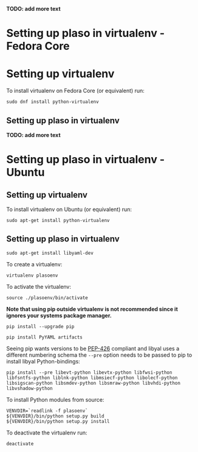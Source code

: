 **TODO: add more text**

# Setting up plaso in virtualenv - Fedora Core
# Setting up virtualenv
To install virtualenv on Fedora Core (or equivalent) run:
```
sudo dnf install python-virtualenv
```

## Setting up plaso in virtualenv
**TODO: add more text**

# Setting up plaso in virtualenv - Ubuntu
## Setting up virtualenv
To install virtualenv on Ubuntu (or equivalent) run:
```
sudo apt-get install python-virtualenv
```

## Setting up plaso in virtualenv
```
sudo apt-get install libyaml-dev
```

To create a virtualenv:
```
virtualenv plasoenv
```

To activate the virtualenv:
```
source ./plasoenv/bin/activate
```

**Note that using pip outside virtualenv is not recommended since it ignores your systems package manager.**

```
pip install --upgrade pip
```

```
pip install PyYAML artifacts
```

Seeing pip wants versions to be [PEP-426](https://www.python.org/dev/peps/pep-0426/) compliant and libyal uses a different numbering schema the `--pre` option needs to be passed to pip to install libyal Python-bindings:
```
pip install --pre libevt-python libevtx-python libfwsi-python libfsntfs-python liblnk-python libmsiecf-python libolecf-python libsigscan-python libsmdev-python libsmraw-python libvhdi-python libvshadow-python
```

To install Python modules from source:
```
VENVDIR=`readlink -f plasoenv`
${VENVDIR}/bin/python setup.py build
${VENVDIR}/bin/python setup.py install
```

To deactivate the virtualenv run:
```
deactivate
```
